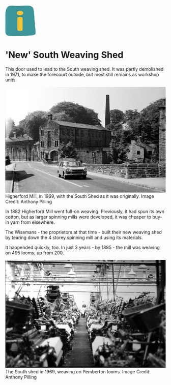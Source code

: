 ![max_pic](./things.png)
# 'New' South Weaving Shed
This door used to lead to the South weaving shed. It was partly demolished in 1971, to make the forecourt outside, but most still remains as workshop units.

![max_pic](./mill2_1969.png)
Higherford Mill, in 1969, with the South Shed as it was originally.
Image Credit: Anthony Pilling

In 1882 Higherford Mill went full-on weaving. Previously, it had spun its own cotton, but as larger spinning mills were developed, it was cheaper to buy-in yarn from elsewhere.

The Wisemans - the proprietors at that time - built their new weaving shed by tearing down the 4 storey spinning mill and using its materials. 

It happended quickly, too. In just 3 years - by 1885 - the mill was weaving on 495 looms, up from 200.

![max_pic](./south_shed_1969.png)
The South shed in 1969, weaving on Pemberton looms.
Image Credit: Anthony Pilling
